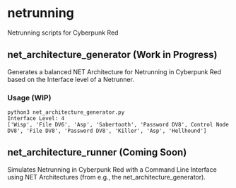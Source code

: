 # netrunning
Netrunning scripts for Cyberpunk Red

## net\_architecture\_generator (Work in Progress)
Generates a balanced NET Architecture for Netrunning in Cyberpunk Red based on the Interface level of a Netrunner.

### Usage (WIP)
```
python3 net_architecture_generator.py
Interface Level: 4
['Wisp', 'File DV6', 'Asp', 'Sabertooth', 'Password DV8', Control Node DV8', 'File DV8', 'Password DV8', 'Killer', 'Asp', 'Hellhound']
```

## net\_architecture\_runner (Coming Soon)
Simulates Netrunning in Cyberpunk Red with a Command Line Interface using NET Architectures (from e.g., the net\_architecture\_generator).

